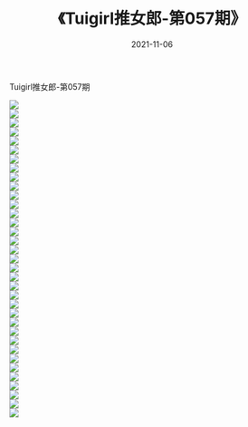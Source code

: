 ﻿---
layout: post
title:  《Tuigirl推女郎-第057期》
date:   2021-11-06
img: http://imgx.orgx.ga/漏D/网络美图/2021/Tuigirl推女郎-第057期/000.jpg
categories: [美女, 清纯, 唯美]
---

Tuigirl推女郎-第057期

  ![](http://imgx.orgx.ga/漏D/网络美图/2021/Tuigirl推女郎-第057期/001.jpg) <br> ![](http://imgx.orgx.ga/漏D/网络美图/2021/Tuigirl推女郎-第057期/002.jpg) <br> ![](http://imgx.orgx.ga/漏D/网络美图/2021/Tuigirl推女郎-第057期/003.jpg) <br> ![](http://imgx.orgx.ga/漏D/网络美图/2021/Tuigirl推女郎-第057期/004.jpg) <br> ![](http://imgx.orgx.ga/漏D/网络美图/2021/Tuigirl推女郎-第057期/005.jpg) <br> ![](http://imgx.orgx.ga/漏D/网络美图/2021/Tuigirl推女郎-第057期/006.jpg) <br> ![](http://imgx.orgx.ga/漏D/网络美图/2021/Tuigirl推女郎-第057期/007.jpg) <br> ![](http://imgx.orgx.ga/漏D/网络美图/2021/Tuigirl推女郎-第057期/008.jpg) <br> ![](http://imgx.orgx.ga/漏D/网络美图/2021/Tuigirl推女郎-第057期/009.jpg) <br> ![](http://imgx.orgx.ga/漏D/网络美图/2021/Tuigirl推女郎-第057期/010.jpg) <br> ![](http://imgx.orgx.ga/漏D/网络美图/2021/Tuigirl推女郎-第057期/011.jpg) <br> ![](http://imgx.orgx.ga/漏D/网络美图/2021/Tuigirl推女郎-第057期/012.jpg) <br> ![](http://imgx.orgx.ga/漏D/网络美图/2021/Tuigirl推女郎-第057期/013.jpg) <br> ![](http://imgx.orgx.ga/漏D/网络美图/2021/Tuigirl推女郎-第057期/014.jpg) <br> ![](http://imgx.orgx.ga/漏D/网络美图/2021/Tuigirl推女郎-第057期/015.jpg) <br> ![](http://imgx.orgx.ga/漏D/网络美图/2021/Tuigirl推女郎-第057期/016.jpg) <br> ![](http://imgx.orgx.ga/漏D/网络美图/2021/Tuigirl推女郎-第057期/017.jpg) <br> ![](http://imgx.orgx.ga/漏D/网络美图/2021/Tuigirl推女郎-第057期/018.jpg) <br> ![](http://imgx.orgx.ga/漏D/网络美图/2021/Tuigirl推女郎-第057期/019.jpg) <br> ![](http://imgx.orgx.ga/漏D/网络美图/2021/Tuigirl推女郎-第057期/020.jpg) <br> ![](http://imgx.orgx.ga/漏D/网络美图/2021/Tuigirl推女郎-第057期/021.jpg) <br> ![](http://imgx.orgx.ga/漏D/网络美图/2021/Tuigirl推女郎-第057期/022.jpg) <br> ![](http://imgx.orgx.ga/漏D/网络美图/2021/Tuigirl推女郎-第057期/023.jpg) <br> ![](http://imgx.orgx.ga/漏D/网络美图/2021/Tuigirl推女郎-第057期/024.jpg) <br> ![](http://imgx.orgx.ga/漏D/网络美图/2021/Tuigirl推女郎-第057期/025.jpg) <br> ![](http://imgx.orgx.ga/漏D/网络美图/2021/Tuigirl推女郎-第057期/026.jpg) <br> ![](http://imgx.orgx.ga/漏D/网络美图/2021/Tuigirl推女郎-第057期/027.jpg) <br> ![](http://imgx.orgx.ga/漏D/网络美图/2021/Tuigirl推女郎-第057期/028.jpg) <br> ![](http://imgx.orgx.ga/漏D/网络美图/2021/Tuigirl推女郎-第057期/029.jpg) <br> ![](http://imgx.orgx.ga/漏D/网络美图/2021/Tuigirl推女郎-第057期/030.jpg) <br> ![](http://imgx.orgx.ga/漏D/网络美图/2021/Tuigirl推女郎-第057期/031.jpg) <br> ![](http://imgx.orgx.ga/漏D/网络美图/2021/Tuigirl推女郎-第057期/032.jpg) <br> ![](http://imgx.orgx.ga/漏D/网络美图/2021/Tuigirl推女郎-第057期/033.jpg) <br> ![](http://imgx.orgx.ga/漏D/网络美图/2021/Tuigirl推女郎-第057期/034.jpg) <br> ![](http://imgx.orgx.ga/漏D/网络美图/2021/Tuigirl推女郎-第057期/035.jpg) <br>